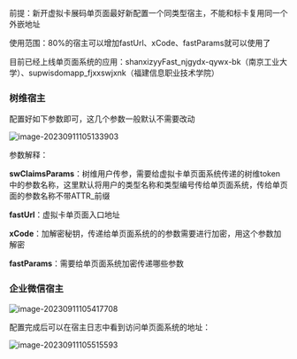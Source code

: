 前提：新开虚拟卡展码单页面最好新配置一个同类型宿主，不能和标卡复用同一个外嵌地址

使用范围：80%的宿主可以增加fastUrl、xCode、fastParams就可以使用了

目前已经上线单页面系统的应用：shanxizyyFast_njgydx-qywx-bk（南京工业大学）、supwisdomapp_fjxxswjxnk（福建信息职业技术学院）

### 树维宿主

配置好如下参数即可，这几个参数一般默认不需要改动

![image-20230911105133903](https://alex-img-1253982387.cos.ap-nanjing.myqcloud.com/Typora-wm/202309111051943.png)

参数解释：

**swClaimsParams**：树维用户传参，需要给虚拟卡单页面系统传递的树维token中的参数名称，这里默认将用户的类型名称和类型编号传给单页面系统，传给单页面的参数名称不带ATTR_前缀

**fastUrl**：虚拟卡单页面入口地址

**xCode**：加解密秘钥，传递给单页面系统的的参数需要进行加密，用这个参数加解密

**fastParams**：需要给单页面系统加密传递哪些参数

### 企业微信宿主

![image-20230911105417708](https://alex-img-1253982387.cos.ap-nanjing.myqcloud.com/Typora-wm/202309111054776.png)

配置完成后可以在宿主日志中看到访问单页面系统的地址：

![image-20230911105515593](https://alex-img-1253982387.cos.ap-nanjing.myqcloud.com/Typora-wm/202309111055643.png)